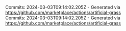 Commits: 2024-03-03T09:14:02.205Z - Generated via https://github.com/marketplace/actions/artificial-grass
<br>
Commits: 2024-03-03T09:14:02.205Z - Generated via https://github.com/marketplace/actions/artificial-grass
<br>
